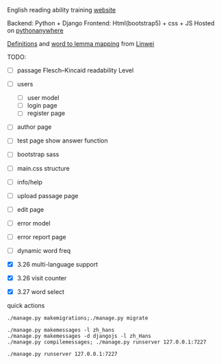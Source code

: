 English reading ability training [website](https://adenchen27.pythonanywhere.com/index/)

Backend: Python + Django
Frontend: Html(bootstrap5) + css + JS
Hosted on [pythonanywhere](https://www.pythonanywhere.com/)

[Definitions](https://github.com/skywind3000/ECDICT) and [word to lemma mapping](https://github.com/skywind3000/lemma.en) from [Linwei](https://github.com/skywind3000)



TODO:
- [ ] passage Flesch–Kincaid readability Level
- [ ] users
    - [ ] user model
    - [ ] login page
    - [ ] register page
- [ ] author page
- [ ] test page show answer function

- [ ] bootstrap sass
- [ ] main.css structure
- [ ] info/help
- [ ] upload passage page
- [ ] edit page
- [ ] error model
- [ ] error report page

- [ ] dynamic word freq

- [x] 3.26 multi-language support
- [x] 3.26 visit counter
- [x] 3.27 word select


quick actions
```
./manage.py makemigrations;./manage.py migrate

./manage.py makemessages -l zh_hans
./manage.py makemessages -d djangojs -l zh_Hans
./manage.py compilemessages; ./manage.py runserver 127.0.0.1:7227

./manage.py runserver 127.0.0.1:7227
```